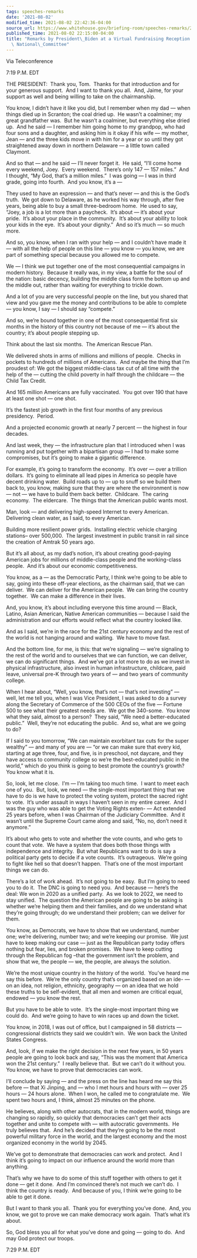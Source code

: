 ```yaml
---
tags: speeches-remarks
date: '2021-08-02'
modified_time: 2021-08-02 22:42:36-04:00
source_url: https://www.whitehouse.gov/briefing-room/speeches-remarks/2021/08/02/remarks-by-president-biden-at-a-virtual-fundraising-reception-for-the-democratic-national-committee/
published_time: 2021-08-02 22:15:00-04:00
title: "Remarks by President\_Biden at a Virtual Fundraising Reception for the Democratic\
  \ National\_Committee"
---
```

 
Via Teleconference

7:19 P.M. EDT

THE PRESIDENT:  Thank you, Tom.  Thanks for that introduction and for
your generous support.  And I want to thank you all.  And, Jaime, for
your support as well and being willing to take on the chairmanship. 

You know, I didn’t have it like you did, but I remember when my dad —
when things died up in Scranton; the coal dried up.  He wasn’t a
coalminer; my great grandfather was.  But he wasn’t a coalminer, but
everything else dried up.  And he said — I remember him going home to my
grandpop, who had four sons and a daughter, and asking him is it okay if
his wife — my mother, Jean — and the three kids move in with him for a
year or so until they got straightened away down in northern Delaware —
a little town called Claymont. 

And so that — and he said — I’ll never forget it.  He said, “I’ll come
home every weekend, Joey.  Every weekend.  There’s only 147 — 157
miles.”  And I thought, “My God, that’s a million miles.”  I was going —
I was in third grade, going into fourth.  And you know, it’s a —

They used to have an expression — and that’s never — and this is the
God’s truth.  We got down to Delaware, as he worked his way through,
after five years, being able to buy a small three-bedroom home.  He used
to say, “Joey, a job is a lot more than a paycheck.  It’s about — it’s
about your pride.  It’s about your place in the community.  It’s about
your ability to look your kids in the eye.  It’s about your dignity.” 
And so it’s much — so much more. 

And so, you know, when I ran with your help — and I couldn’t have made
it — with all the help of people on this line — you know — you know, we
are part of something special because you allowed me to compete. 

We — I think we put together one of the most consequential campaigns in
modern history.  Because it really was, in my view, a battle for the
soul of the nation: basic decency, building the middle class form the
bottom up and the middle out, rather than waiting for everything to
trickle down. 

And a lot of you are very successful people on the line, but you shared
that view and you gave me the money and contributions to be able to
complete — you know, I say — I should say “compete.” 

And so, we’re bound together in one of the most consequential first six
months in the history of this country not because of me — it’s about the
country; it’s about people stepping up.

Think about the last six months.  The American Rescue Plan.

We delivered shots in arms of millions and millions of people.  Checks
in pockets to hundreds of millions of Americans.  And maybe the thing
that I’m proudest of: We got the biggest middle-class tax cut of all
time with the help of the — cutting the child poverty in half through
the childcare — the Child Tax Credit.

And 165 million Americans are fully vaccinated.  You got over 190 that
have at least one shot — one shot.

It’s the fastest job growth in the first four months of any previous
presidency.  Period.

And a projected economic growth at nearly 7 percent — the highest in
four decades.

And last week, they — the infrastructure plan that I introduced when I
was running and put together with a bipartisan group — I had to make
some compromises, but it’s going to make a gigantic difference. 

For example, it’s going to transform the economy.  It’s over — over a
trillion dollars.  It’s going to eliminate all lead pipes in America so
people have decent drinking water.  Build roads up to — up to snuff so
we build them back to, you know, making sure that they are where the
environment is now — not — we have to build them back better. 
Childcare.  The caring economy.  The eldercare.  The things that the
American public wants most. 

Man, look — and delivering high-speed Internet to every American. 
Delivering clean water, as I said, to every American.

Building more resilient power grids.  Installing electric vehicle
charging stations– over 500,000.  The largest investment in public
transit in rail since the creation of Amtrak 50 years ago. 

But it’s all about, as my dad’s notion, it’s about creating good-paying
American jobs for millions of middle-class people and the working-class
people.  And it’s about our economic competitiveness. 

You know, as a — as the Democratic Party, I think we’re going to be able
to say, going into these off-year elections, as the chairman said, that
we can deliver.  We can deliver for the American people.  We can bring
the country together.  We can make a difference in their lives. 

And, you know, it’s about including everyone this time around — Black,
Latino, Asian American, Native American communities — because I said the
administration and our efforts would reflect what the country looked
like.

And as I said, we’re in the race for the 21st century economy and the
rest of the world is not hanging around and waiting.  We have to move
fast. 

And the bottom line, for me, is this: that we’re signaling — we’re
signaling to the rest of the world and to ourselves that we can
function, we can deliver, we can do significant things.  And we’ve got a
lot more to do as we invest in physical infrastructure, also invest in
human infrastructure, childcare, paid leave, universal pre-K through two
years of — and two years of community college.

When I hear about, “Well, you know, that’s not — that’s not investing” —
well, let me tell you, when I was Vice President, I was asked to do a
survey along the Secretary of Commerce of the 500 CEOs of the five —
Fortune 500 to see what their greatest needs are.  We got the 340-some. 
You know what they said, almost to a person?  They said, “We need a
better-educated public.”  Well, they’re not educating the public.  And
so, what are we going to do? 

If I said to you tomorrow, “We can maintain exorbitant tax cuts for the
super wealthy” — and many of you are — “or we can make sure that every
kid, starting at age three, four, and five, is in preschool, not
daycare, and they have access to community college so we’re the
best-educated public in the world,” which do you think is going to best
promote the country’s growth? You know what it is.

So, look, let me close.  I’m — I’m taking too much time.  I want to meet
each one of you.  But, look, we need — the single-most important thing
that we have to do is we have to protect the voting system, protect the
sacred right to vote.  It’s under assault in ways I haven’t seen in my
entire career.  And I was the guy who was able to get the Voting Rights
exten- — Act extended 25 years before, when I was Chairman of the
Judiciary Committee.  And it wasn’t until the Supreme Court came along
and said, “No, no, don’t need it anymore.” 

It’s about who gets to vote and whether the vote counts, and who gets to
count that vote.  We have a system that does both those things with
independence and integrity.  But what Republicans want to do is say a
political party gets to decide if a vote counts.  It’s outrageous. 
We’re going to fight like hell so that doesn’t happen.  That’s one of
the most important things we can do. 

There’s a lot of work ahead.  It’s not going to be easy.  But I’m going
to need you to do it.  The DNC is going to need you.  And because —
here’s the deal: We won in 2020 as a unified party.  As we look to 2022,
we need to stay unified.  The question the American people are going to
be asking is whether we’re helping them and their families, and do we
understand what they’re going through; do we understand their problem;
can we deliver for them.

You know, as Democrats, we have to show that we understand, number one;
we’re delivering, number two; and we’re keeping our promise.  We just
have to keep making our case — just as the Republican party today offers
nothing but fear, lies, and broken promises.  We have to keep cutting
through the Republican fog –that the government isn’t the problem, and
show that we, the people — we, the people, are always the solution. 

We’re the most unique country in the history of the world.  You’ve heard
me say this before.  We’re the only country that’s organized based on an
ide- — on an idea, not religion, ethnicity, geography — on an idea that
we hold these truths to be self-evident, that all men and women are
critical equal, endowed — you know the rest.

But you have to be able to vote.  It’s the single-most important thing
we could do.  And we’re going to have to win races up and down the
ticket. 

You know, in 2018, I was out of office, but I campaigned in 58 districts
— congressional districts they said we couldn’t win.  We won back the
United States Congress. 

And, look, if we make the right decision in the next few years, in 50
years people are going to look back and say, “This was the moment that
America won the 21st century.”  I really believe that.  But we can’t do
it without you.  You know, we have to prove that democracies can work.

I’ll conclude by saying — and the press on the line has heard me say
this before — that Xi Jinping, and — who I met hours and hours with —
over 25 hours — 24 hours alone.  When I won, he called me to
congratulate me.  We spent two hours and, I think, almost 25 minutes on
the phone. 

He believes, along with other autocrats, that in the modern world,
things are changing so rapidly, so quickly that democracies can’t get
their acts together and unite to compete with — with autocratic
governments.  He truly believes that.  And he’s decided that they’re
going to be the most powerful military force in the world, and the
largest economy and the most organized economy in the world by 2045. 

We’ve got to demonstrate that democracies can work and protect.  And I
think it’s going to impact on our influence around the world more than
anything. 

That’s why we have to do some of this stuff together with others to get
it done — get it done.  And I’m convinced there’s not much we can’t do. 
I think the country is ready.  And because of you, I think we’re going
to be able to get it done. 

But I want to thank you all.  Thank you for everything you’ve done. 
And, you know, we got to prove we can make democracy work again.  That’s
what it’s about. 

So, God bless you all for what you’ve done and going — going to do.  And
may God protect our troops.

7:29 P.M. EDT
